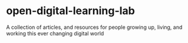 # open-digital-learning-lab
A collection of articles, and resources for people growing up, living, and working this ever changing digital world
